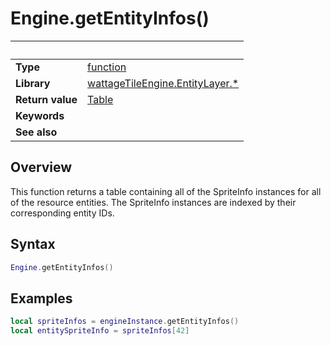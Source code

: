 # Engine.getEntityInfos()

|                      | &nbsp;
| -------------------- | ---------------------------------------------------------------
| __Type__             | [function](http://docs.coronalabs.com/api/type/Function.html)
| __Library__          | [wattageTileEngine.EntityLayer.*](type_entityLayer.markdown)
| __Return value__     | [Table](http://docs.coronalabs.com/api/type/Table.html)
| __Keywords__         |
| __See also__         |


## Overview

This function returns a table containing all of the SpriteInfo instances
for all of the resource entities.  The SpriteInfo instances are indexed
by their corresponding entity IDs.


## Syntax

``````lua
Engine.getEntityInfos()
``````

## Examples

``````lua
local spriteInfos = engineInstance.getEntityInfos()
local entitySpriteInfo = spriteInfos[42]
``````